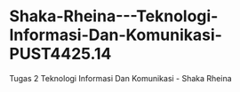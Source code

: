 # Shaka-Rheina---Teknologi-Informasi-Dan-Komunikasi-PUST4425.14
Tugas 2 Teknologi Informasi Dan Komunikasi - Shaka Rheina
